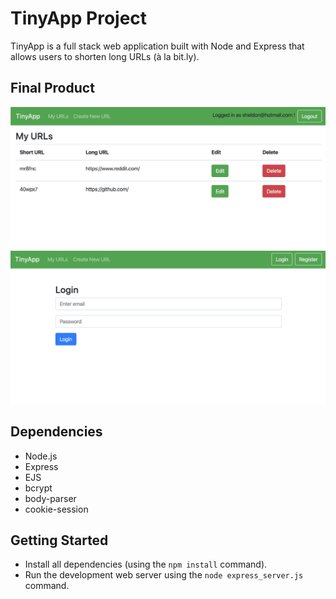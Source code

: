 # TinyApp Project

TinyApp is a full stack web application built with Node and Express that allows users to shorten long URLs (à la bit.ly).

## Final Product

![Web App View](https://github.com/smalboeuf/tinyapp/blob/master/docs/mainURLs.png?raw=true)
![Web App Login](https://github.com/smalboeuf/tinyapp/blob/master/docs/loginPage.png?raw=true)

## Dependencies

- Node.js
- Express
- EJS
- bcrypt
- body-parser
- cookie-session

## Getting Started

- Install all dependencies (using the `npm install` command).
- Run the development web server using the `node express_server.js` command.
